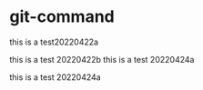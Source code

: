 # git-command

this is a test20220422a

this is a test 20220422b
this is a test 20220424a

this is a test 20220424a